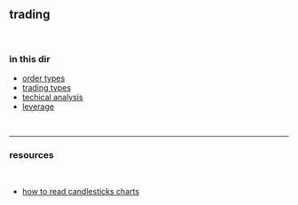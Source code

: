 ## trading 

<br>

### in this dir

* [order types](order_types)
* [trading types](trading_types)
* [techical analysis](technical_analysis)
* [leverage](leverage)

<br>

---

### resources

<br>

* [how to read candlesticks charts](https://www.youtube.com/watch?v=9fqBykOBeCg)
